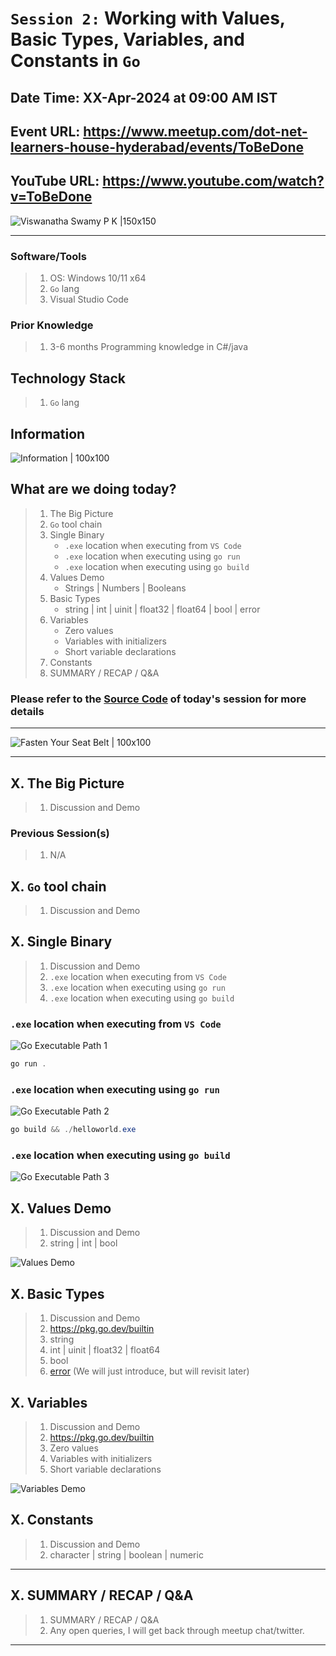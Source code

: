 # `Session 2:` Working with Values, Basic Types, Variables, and Constants in `Go`

## Date Time: XX-Apr-2024 at 09:00 AM IST

## Event URL: <https://www.meetup.com/dot-net-learners-house-hyderabad/events/ToBeDone>

## YouTube URL: <https://www.youtube.com/watch?v=ToBeDone>

![Viswanatha Swamy P K |150x150](../images/S1/ViswanathaSwamyPK.PNG)

---

### Software/Tools

> 1. OS: Windows 10/11 x64
> 1. `Go` lang
> 1. Visual Studio Code

### Prior Knowledge

> 1. 3-6 months Programming knowledge in C#/java

## Technology Stack

> 1. `Go` lang

## Information

![Information | 100x100](../images/Information.PNG)

## What are we doing today?

> 1. The Big Picture
> 1. `Go` tool chain
> 1. Single Binary
>    - `.exe` location when executing from `VS Code`
>    - `.exe` location when executing using `go run`
>    - `.exe` location when executing using `go build`
> 1. Values Demo
>    - Strings | Numbers | Booleans
> 1. Basic Types
>    - string | int | uinit | float32 | float64 | bool | error
> 1. Variables
>    - Zero values
>    - Variables with initializers
>    - Short variable declarations
> 1. Constants
> 1. SUMMARY / RECAP / Q&A

### Please refer to the [**Source Code**](https://github.com/ViswanathaSwamy-PK-TechSkillz-Academy/learn-go-lang/tree/main/src/S2) of today's session for more details

---

![Fasten Your Seat Belt | 100x100](../images/SeatBelt.PNG)

---

## X. The Big Picture

> 1. Discussion and Demo

### Previous Session(s)

> 1. N/A

## X. `Go` tool chain

> 1. Discussion and Demo

## X. Single Binary

> 1. Discussion and Demo
> 1. `.exe` location when executing from `VS Code`
> 1. `.exe` location when executing using `go run`
> 1. `.exe` location when executing using `go build`

### `.exe` location when executing from `VS Code`

![Go Executable Path 1](../images/S2/Executable_Path_1.PNG)

```powershell
go run .
```

### `.exe` location when executing using `go run`

![Go Executable Path 2](../images/S2/Executable_Path_2.PNG)

```powershell
go build && ./helloworld.exe
```

### `.exe` location when executing using `go build`

![Go Executable Path 3](../images/S2/Executable_Path_3.PNG)

## X. Values Demo

> 1. Discussion and Demo
> 1. string | int | bool

![Values Demo](../images/S2/Values_Demo.PNG)

## X. Basic Types

> 1. Discussion and Demo
> 1. <https://pkg.go.dev/builtin>
> 1. string
> 1. int | uinit | float32 | float64
> 1. bool
> 1. [error](https://pkg.go.dev/builtin#error) (We will just introduce, but will revisit later)

## X. Variables

> 1. Discussion and Demo
> 1. <https://pkg.go.dev/builtin>
> 1. Zero values
> 1. Variables with initializers
> 1. Short variable declarations

![Variables Demo](../images/S2/Variables_Demo.PNG)

## X. Constants

> 1. Discussion and Demo
> 1. character | string | boolean | numeric

---

## X. SUMMARY / RECAP / Q&A

> 1. SUMMARY / RECAP / Q&A
> 2. Any open queries, I will get back through meetup chat/twitter.

---
